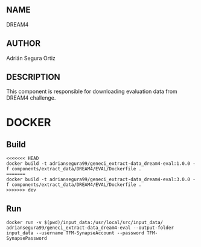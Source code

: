## NAME

DREAM4

## AUTHOR

Adrián Segura Ortiz

## DESCRIPTION

This component is responsible for downloading evaluation data from DREAM4 challenge.

# DOCKER

## Build

```
<<<<<<< HEAD
docker build -t adriansegura99/geneci_extract-data_dream4-eval:1.0.0 -f components/extract_data/DREAM4/EVAL/Dockerfile .
=======
docker build -t adriansegura99/geneci_extract-data_dream4-eval:3.0.0 -f components/extract_data/DREAM4/EVAL/Dockerfile .
>>>>>>> dev
```

## Run

```
docker run -v $(pwd)/input_data:/usr/local/src/input_data/ adriansegura99/geneci_extract-data_dream4-eval --output-folder input_data --username TFM-SynapseAccount --password TFM-SynapsePassword
```
